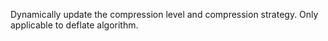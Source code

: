 <!-- YAML
added: v0.11.4
-->

Dynamically update the compression level and compression strategy.
Only applicable to deflate algorithm.

